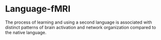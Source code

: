 # Language-fMRI
The process of learning and using a second language is associated with distinct patterns of brain activation and network organization compared to the native language.
